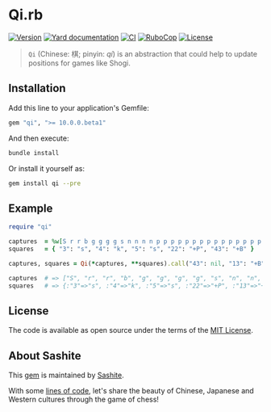 # Qi.rb

[![Version](https://img.shields.io/github/v/tag/sashite/qi.rb?label=Version&logo=github)](https://github.com/sashite/qi.rb/releases)
[![Yard documentation](https://img.shields.io/badge/Yard-documentation-blue.svg?logo=github)](https://rubydoc.info/github/sashite/qi.rb/main)
[![CI](https://github.com/sashite/qi.rb/workflows/CI/badge.svg?branch=main)](https://github.com/sashite/qi.rb/actions?query=workflow%3Aci+branch%3Amain)
[![RuboCop](https://github.com/sashite/qi.rb/workflows/RuboCop/badge.svg?branch=main)](https://github.com/sashite/qi.rb/actions?query=workflow%3Arubocop+branch%3Amain)
[![License](https://img.shields.io/github/license/sashite/qi.rb?label=License&logo=github)](https://github.com/sashite/qi.rb/raw/main/LICENSE.md)

> `Qi` (Chinese: 棋; pinyin: _qí_) is an abstraction that could help to update positions for games like Shogi.

## Installation

Add this line to your application's Gemfile:

```ruby
gem "qi", ">= 10.0.0.beta1"
```

And then execute:

```sh
bundle install
```

Or install it yourself as:

```sh
gem install qi --pre
```

## Example

```ruby
require "qi"

captures  = %w[S r r b g g g g s n n n n p p p p p p p p p p p p p p p p p]
squares   = { "3": "s", "4": "k", "5": "s", "22": "+P", "43": "+B" }

captures, squares = Qi(*captures, **squares).call("43": nil, "13": "+B")

captures  # => ["S", "r", "r", "b", "g", "g", "g", "g", "s", "n", "n", "n", "n", "p", "p", "p", "p", "p", "p", "p", "p", "p", "p", "p", "p", "p", "p", "p", "p", "p"]
squares   # => {:"3"=>"s", :"4"=>"k", :"5"=>"s", :"22"=>"+P", :"13"=>"+B"}
```

## License

The code is available as open source under the terms of the [MIT License](https://opensource.org/licenses/MIT).

## About Sashite

This [gem](https://rubygems.org/gems/qi) is maintained by [Sashite](https://sashite.com/).

With some [lines of code](https://github.com/sashite/), let's share the beauty of Chinese, Japanese and Western cultures through the game of chess!
